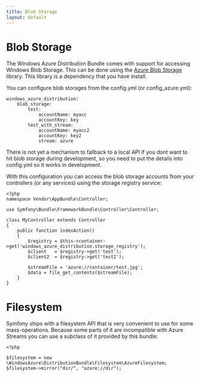 ```yaml
---
title: Blob Storage
layout: default
---
```


# Blob Storage

The Windows Azure Distribution Bundle comes with support for accessing Windows Blob Storage.
This can be done using the [Azure Blob Storage](http://github.com/beberlei/aure-blob-storage) library.
This library is a dependency that you have install.

You can configure blob storages from the config.yml (or config_azure.yml):

    windows_azure_distribution:
        blob_storage:
            test:
                accountName: myacc
                accountKey: key
            test_with_stream:
                accountName: myacc2
                accountKey: key2
                stream: azure

There is not yet a mechanism to fallback to a local API if you dont want to hit
blob storage during development, so you need to put the details into config.yml
so it works in development.

With this configuration you can access the blob storage accounts from your
controllers (or any services) using the storage registry service:

    <?php
    namespace Vendor\AppBundle\Controller;

    use Symfony\Bundle\FrameworkBundle\Controller\Controller;

    class MyController extends Controller
    {
        public function indexAction()
        {
            $registry = $this->container->get('windows_azure_distribution.storage_registry');
            $client   = $registry->get('test');
            $client2  = $registry->get('test2');

            $streamFile = 'azure://container/test.jpg';
            $data = file_get_contents($streamFile);
        }
    }

# Filesystem

Symfony ships with a filesystem API that is very convenient to use for some mass-operations.
Because some parts of it are incompatible with Azure Streams you can use a subclass of it
provided by this bundle:

    <?php

    $filesystem = new \WindowsAzure\DistributionBundle\Filesystem\AzureFilesystem;
    $filesystem->mirror("dir/", "azure://dir");

